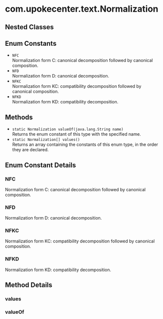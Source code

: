 # com.upokecenter.text.Normalization

## Nested Classes

## Enum Constants

* `NFC`<br>
 Normalization form C: canonical decomposition followed by canonical
 composition.
* `NFD`<br>
 Normalization form D: canonical decomposition.
* `NFKC`<br>
 Normalization form KC: compatibility decomposition followed by canonical
 composition.
* `NFKD`<br>
 Normalization form KD: compatibility decomposition.

## Methods

* `static Normalization valueOf​(java.lang.String name)`<br>
 Returns the enum constant of this type with the specified name.
* `static Normalization[] values()`<br>
 Returns an array containing the constants of this enum type, in
the order they are declared.

## Enum Constant Details

### <a id='NFC'>NFC</a>

Normalization form C: canonical decomposition followed by canonical
 composition.
### <a id='NFD'>NFD</a>

Normalization form D: canonical decomposition.
### <a id='NFKC'>NFKC</a>

Normalization form KC: compatibility decomposition followed by canonical
 composition.
### <a id='NFKD'>NFKD</a>

Normalization form KD: compatibility decomposition.
## Method Details

### <a id='values()'>values</a>

### <a id='valueOf(java.lang.String)'>valueOf</a>
